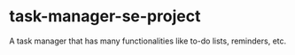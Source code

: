 # task-manager-se-project
A task manager that has many functionalities like to-do lists, reminders, etc.

